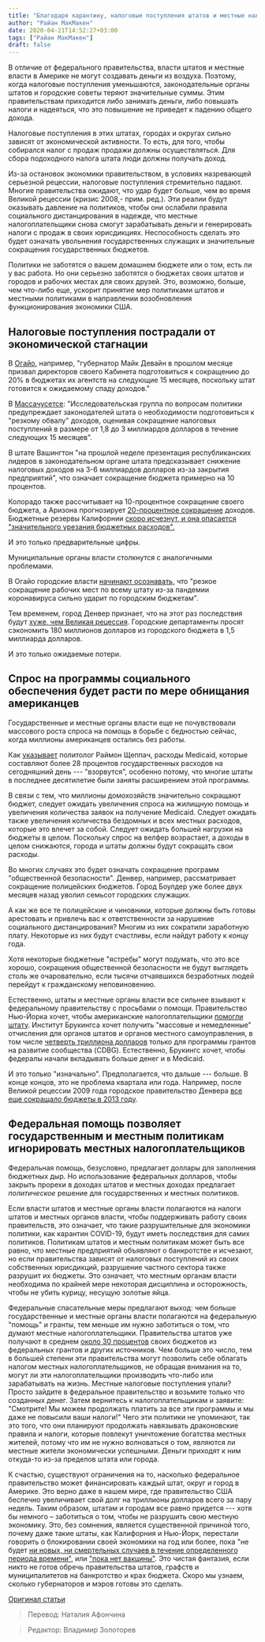```yaml
---
title: "Благодаря карантину, налоговые поступления штатов и местные налоговые поступления стремительно падают"
author: "Райан МакМакен"
date: 2020-04-21T14:52:27+03:00
tags: ["Райан МакМакен"]
draft: false
---
```


В отличие от федерального правительства, власти штатов и местные власти в Америке не могут создавать деньги из воздуха. Поэтому, когда налоговые поступления уменьшаются, законодательные органы штатов и городские советы теряют значительные суммы. Этим правительствам приходится либо занимать деньги, либо повышать налоги и надеяться, что это повышение не приведет к падению общего дохода.

Налоговые поступления в этих штатах, городах и округах сильно зависят от экономической активности. То есть, для того, чтобы собирался налог с продаж продажи должны осуществляться. Для сбора подоходного налога штата люди должны получать доход.

Из-за остановок экономики правительством, в условиях назревающей серьезной рецессии, налоговые поступления стремительно падают. Многие правительства ожидают, что удар будет больше, чем во время Великой рецессии (кризис 2008,- прим. ред.). Эти реалии будут оказывать давление на политиков, чтобы они ослабили правила социального дистанцирования в надежде, что местные налогоплательщики снова смогут зарабатывать деньги и генерировать налоги с продаж в своих юрисдикциях. Неспособность сделать это будет означать увольнения государственных служащих и значительные сокращения государственных бюджетов.

Политики не заботятся о вашем домашнем бюджете или о том, есть ли у вас работа. Но они серьезно заботятся о бюджетах своих штатов и городов и ​​рабочих местах для своих друзей. Это, возможно, больше, чем что-либо еще, ускорит принятие мер политиками штатов и  местными политиками в направлении возобновления функционирования экономики США.

## Налоговые поступления пострадали от экономической стагнации

В [Огайо](https://www.dispatch.com/news/20200407/ohio-tax-revenue-takes-hit-as-coronavirus-orders-close-businesses), например, "губернатор Майк Девайн в прошлом месяце призвал директоров своего Кабинета подготовиться к сокращению до 20% в бюджетах их агентств на следующие 15 месяцев, поскольку штат готовится к ожидаемому спаду доходов."

В [Массачусетсе](https://www.wbur.org/bostonomix/2020/03/31/dramatic-revenue-drop-billions-coronavirus): "Исследовательская группа по вопросам политики предупреждает законодателей штата о необходимости подготовиться к "резкому обвалу" доходов, оценивая сокращение налоговых поступлений в размере от 1,8 до 3 миллиардов долларов в течение следующих 15 месяцев".

В штате Вашингтон "на прошлой неделе презентация республиканских лидеров в законодательном органе штата предсказывает снижение налоговых доходов на 3-6 миллиардов долларов из-за закрытия предприятий", что означает сокращение бюджета примерно на 10 процентов.

Колорадо также рассчитывает на 10-процентное сокращение своего бюджета, а Аризона прогнозирует [20-процентное сокращение](https://www.azcentral.com/story/opinion/op-ed/robertrobb/2020/04/15/congress-not-yet-spend-more-bail-out-state-local-government/2990929001/) доходов. Бюджетные резервы Калифорнии [скоро исчезнут, и она опасается "значительного урезания бюджетных расходов".](https://www.sacbee.com/news/politics-government/capitol-alert/article241906161.html)

И это только предварительные цифры.

Муниципальные органы власти столкнутся с аналогичными проблемами.

В Огайо городские власти [начинают осознавать,](https://www.bizjournals.com/columbus/news/2020/03/20/dependent-on-income-tax-columbus-city-budget.html) что "резкое сокращение рабочих мест по всему штату из-за пандемии коронавируса сильно ударит по городским бюджетам".

Тем временем, город Денвер признает, что на этот раз последствия будут [хуже, чем Великая рецессия](https://denverite.com/2020/04/13/denver-thinks-coronavirus-will-be-twice-as-bad-for-its-coffers-as-the-great-recession/). Городские департаменты просят сэкономить 180 миллионов долларов из городского бюджета в 1,5 миллиарда долларов.

И это только ожидаемые потери.

## Спрос на программы социального обеспечения будет расти по мере обнищания американцев

Государственные и местные органы власти еще не почувствовали массового роста спроса на помощь в борьбе с бедностью сейчас, когда миллионы американцев остались без работы.

Как [указывает](https://www.usnews.com/news/best-states/articles/2020-04-13/plummeting-tax-revenues-will-put-governors-in-tough-budget-situations) политолог Раймон Щеппач, расходы Medicaid, которые составляют более 28 процентов государственных расходов на сегодняшний день --- "взорвутся", особенно потому, что многие штаты в последнее десятилетие были заняты расширением этой программы.

В связи с тем, что миллионы домохозяйств значительно сокращают бюджет, следует ожидать увеличения спроса на жилищную помощь и увеличения количества заявок на получение Medicaid. Следует ожидать также увеличения количества бездомных и всех местных расходов, которые это влечет за собой. Следует ожидать большей нагрузки на бюджеты в целом. Поскольку спрос на велфер возрастает, а доходы в целом снижаются, города и штаты должны будут сокращать свои расходы.

Во многих случаях это будет означать сокращение программ "общественной безопасности". Денвер, например, рассматривает сокращение полицейских бюджетов. Город Боулдер уже более двух месяцев назад уволил семьсот городских служащих.

А как же все те полицейские и чиновники, которые должны быть готовы арестовать и привлечь вас к ответственности за нарушение социального дистанцирования? Многим из них сократили заработную плату. Некоторые из них будут счастливы, если найдут работу к концу года.

Хотя некоторые бюджетные "ястребы" могут подумать, что это все хорошо, сокращения общественной безопасности не будут выглядеть столь же очаровательно, если тысячи отчаявшихся безработных людей перейдут к гражданскому неповиновению.

Естественно, штаты и местные органы власти все сильнее взывают к федеральному правительству с просьбами о помощи. Правительство Нью-Йорка хочет, чтобы американские налогоплательщики [помогли штату](https://fingerlakes1.com/2020/04/15/nysac-says-counties-are-worried-about-nys-finances-hoping-for-bailout-from-federal-government/). Институт Брукингса хочет получить "массовые и немедленные" отчисления для органов штатов и органов местного самоуправления, в том числе [четверть триллиона долларов](https://www.brookings.edu/blog/the-avenue/2020/03/24/federal-fiscal-aid-to-cities-and-states-must-be-massive-and-immediate/) только для программы грантов на развитие сообщества (CDBG). Естественно, Брукингс хочет, чтобы федералы начали вкладывать больше денег и в Medicaid.

И это только "изначально". Предполагается, что дальше --- больше. В конце концов, это не проблема квартала или года. Например, после Великой рецессии 2009 года городское правительство Денвера [все еще сокращало бюджеты в 2013 году](https://www.denverpost.com/2020/04/14/coronavirus-denver-budget-recession/).

## Федеральная помощь позволяет государственным и местным политикам игнорировать местных налогоплательщиков

Федеральная помощь, безусловно, предлагает доллары для заполнения бюджетных дыр. Но использование федеральных долларов, чтобы закрыть прорехи в доходах штатов и местных доходах предлагает _политическое_ решение для государственных и местных политиков.

Если власти штатов и местные органы власти полагаются на налоги штатов и местных органов власти, чтобы поддерживать работу своих правительств, это означает, что такие разрушительные для экономики политики, как карантин COVID-19, будут иметь последствия для самих политиков. Политикам штатов и местным политикам может быть все равно, что местные предприятий объявляют о банкротстве и исчезают, но если правительства зависят от налоговых поступлений из своих собственных юрисдикций, разрушение частного сектора также разрушит их бюджеты. Это означает, что местным органам власти необходима по крайней мере некоторая дисциплина и осторожность, чтобы не убить курицу, несущую золотые яйца.

Федеральные спасательные меры предлагают выход: чем больше государственные и местные органы власти полагаются на федеральную "помощь" и гранты, тем меньше им нужно заботиться о том, что думают местные налогоплательщики. Правительства штатов уже получают в среднем [около 30 процентов](https://www.usnews.com/news/best-states/articles/2020-04-13/plummeting-tax-revenues-will-put-governors-in-tough-budget-situations) своих бюджетов из федеральных грантов и других источников. Чем больше это число, тем в большей степени эти правительства могут позволить себе облагать налогом местных налогоплательщиков, не обращая внимания на то, могут ли эти налогоплательщики производить что-либо или зарабатывать на жизнь. Местные налоговые поступления упали? Просто зайдите в федеральное правительство и возьмите только что созданных денег. Затем вернитесь к налогоплательщикам и заявите: "Смотрите! Мы можем продолжать платить за все эти программы и мы даже не повысили ваши налоги!" Чего эти политики не упоминают, так это того, что они планируют продолжать навязывать драконовские правила и налоги, которые повлекут уничтожение богатства местных жителей, потому что им не нужно волноваться о том, являются ли местные жители экономически успешными. Деньги приходят к ним откуда-то из-за пределов штата или города.

К счастью, существуют ограничения на то, насколько федеральное правительство может финансировать каждый штат, округ и город в Америке. Это верно даже в нашем мире, где правительство США беспечно увеличивает свой долг на триллионы долларов всего за пару недель. Таким образом, штатам и городам все равно придется --- хотя бы немного – заботиться о том, чтобы не разрушить свою местную экономику. Это, без сомнения, является существенной причиной того, почему даже такие штаты, как Калифорния и Нью-Йорк, перестали говорить о блокировании своей экономики на год или более, пока "не будет [ни новых, ни смертельных случаев в течение определенного периода времени"](https://www.marketwatch.com/story/anthony-fauci-says-coronavirus-might-keep-coming-back-year-after-year-the-ultimate-game-changer-in-this-will-be-a-vaccine-2020-04-02), или ["пока нет вакцины"](https://abcnews.go.com/Politics/federal-government-18-month-plan-life-return-normal/story?id=70046439). Это чистая фантазия, если никто не готов обречь правительства штатов, графств и муниципалитетов на банкротство и крах бюджета. Скоро мы узнаем, сколько губернаторов и мэров готовы это сделать.

[Оригинал статьи](https://mises.org/wire/thanks-lockdowns-state-and-local-tax-revenues-are-plummeting)

> Перевод: Наталия Афончина

> Редактор: Владимир Золоторев
